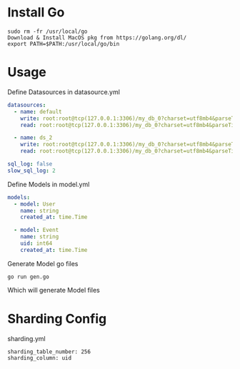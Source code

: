 # Install Go
```
sudo rm -fr /usr/local/go
Download & Install MacOS pkg from https://golang.org/dl/
export PATH=$PATH:/usr/local/go/bin
```
# Usage
Define Datasources in datasource.yml
``` yml
datasources:
  - name: default
    write: root:root@tcp(127.0.0.1:3306)/my_db_0?charset=utf8mb4&parseTime=True
    read: root:root@tcp(127.0.0.1:3306)/my_db_0?charset=utf8mb4&parseTime=True

  - name: ds_2
    write: root:root@tcp(127.0.0.1:3306)/my_db_0?charset=utf8mb4&parseTime=True
    read: root:root@tcp(127.0.0.1:3306)/my_db_0?charset=utf8mb4&parseTime=True

sql_log: false
slow_sql_log: 2
```
Define Models in model.yml
``` yml
models:
  - model: User
    name: string
    created_at: time.Time

  - model: Event
    name: string
    uid: int64
    created_at: time.Time
```
Generate Model go files
```
go run gen.go
```
Which will generate Model files

# Sharding Config
sharding.yml
```
sharding_table_number: 256
sharding_column: uid
```